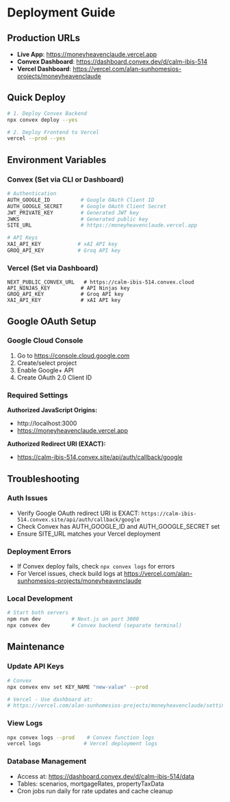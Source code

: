 # Deployment Guide

## Production URLs
- **Live App**: https://moneyheavenclaude.vercel.app
- **Convex Dashboard**: https://dashboard.convex.dev/d/calm-ibis-514
- **Vercel Dashboard**: https://vercel.com/alan-sunhomesios-projects/moneyheavenclaude

## Quick Deploy

```bash
# 1. Deploy Convex Backend
npx convex deploy --yes

# 2. Deploy Frontend to Vercel
vercel --prod --yes
```

## Environment Variables

### Convex (Set via CLI or Dashboard)
```bash
# Authentication
AUTH_GOOGLE_ID          # Google OAuth Client ID
AUTH_GOOGLE_SECRET      # Google OAuth Client Secret
JWT_PRIVATE_KEY         # Generated JWT key
JWKS                    # Generated public key
SITE_URL                # https://moneyheavenclaude.vercel.app

# API Keys
XAI_API_KEY            # xAI API key
GROQ_API_KEY           # Groq API key
```

### Vercel (Set via Dashboard)
```
NEXT_PUBLIC_CONVEX_URL   # https://calm-ibis-514.convex.cloud
API_NINJAS_KEY          # API Ninjas key
GROQ_API_KEY            # Groq API key
XAI_API_KEY             # xAI API key
```

## Google OAuth Setup

### Google Cloud Console
1. Go to https://console.cloud.google.com
2. Create/select project
3. Enable Google+ API
4. Create OAuth 2.0 Client ID

### Required Settings
**Authorized JavaScript Origins:**
- http://localhost:3000
- https://moneyheavenclaude.vercel.app

**Authorized Redirect URI (EXACT):**
- https://calm-ibis-514.convex.site/api/auth/callback/google

## Troubleshooting

### Auth Issues
- Verify Google OAuth redirect URI is EXACT: `https://calm-ibis-514.convex.site/api/auth/callback/google`
- Check Convex has AUTH_GOOGLE_ID and AUTH_GOOGLE_SECRET set
- Ensure SITE_URL matches your Vercel deployment

### Deployment Errors
- If Convex deploy fails, check `npx convex logs` for errors
- For Vercel issues, check build logs at https://vercel.com/alan-sunhomesios-projects/moneyheavenclaude

### Local Development
```bash
# Start both servers
npm run dev          # Next.js on port 3000
npx convex dev       # Convex backend (separate terminal)
```

## Maintenance

### Update API Keys
```bash
# Convex
npx convex env set KEY_NAME "new-value" --prod

# Vercel - Use dashboard at:
# https://vercel.com/alan-sunhomesios-projects/moneyheavenclaude/settings/environment-variables
```

### View Logs
```bash
npx convex logs --prod    # Convex function logs
vercel logs              # Vercel deployment logs
```

### Database Management
- Access at: https://dashboard.convex.dev/d/calm-ibis-514/data
- Tables: scenarios, mortgageRates, propertyTaxData
- Cron jobs run daily for rate updates and cache cleanup